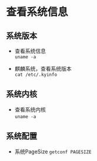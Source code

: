 # 查看系统信息

## 系统版本
* 查看系统信息  
`uname -a`

* 麒麟系统，查看系统版本  
`cat /etc/.kyinfo`

## 系统内核
* 查看系统内核  
`uname -a`

## 系统配置
* 系统PageSize
`getconf PAGESIZE`
